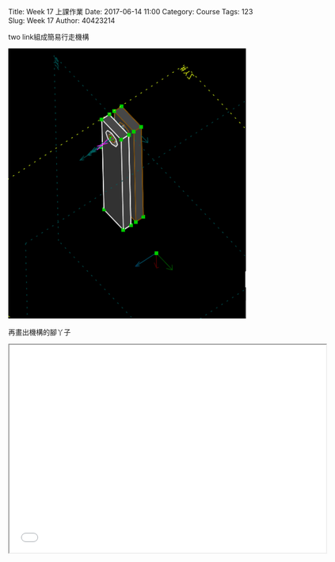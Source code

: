 Title: Week 17 上課作業
Date: 2017-06-14 11:00
Category: Course
Tags: 123
Slug: Week 17
Author: 40423214

two link組成簡易行走機構

<img src="./../data/w17/123.PNG" width="480" />



再畫出機構的腳丫子
<iframe src="./../data/w17/walk-html.html" width="640" height="420"></iframe>